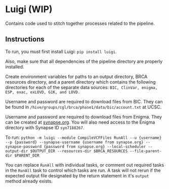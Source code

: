 # Luigi (WIP)

Contains code used to stitch together processes related to the pipeline.

## Instructions

To run, you must first install Luigi: `pip install luigi`.

Also, make sure that all dependencies of the pipeline directory are properly installed.

Create environment variables for paths to an output directory, BRCA resources directory, and a parent directory which contains the following directories for each of the separate data sources: `BIC, ClinVar, enigma, ESP, exac, exLOVD, G1K, and LOVD.`

Username and password are required to download files from BIC. They can be found in `/hive/groups/cgl/brca/phase1/data/bic/account.txt` at UCSC.

Username and password are required to download files from Enigma. They can be created at [synapse.org](http://synapse.org). You will also need access to the Enigma directory with Synapse ID `syn7188267`.

To run: `python -m luigi --module CompileVCFFiles RunAll --u {username} --p {password} --synapse-username {username from synapse.org} --synapse-password {password from synapse.org} --local-scheduler --output-dir $OUTPUT_DIR --resources-dir $BRCA_RESOURCES --file-parent-dir $PARENT_DIR`

You can replace `RunAll` with individual tasks, or comment out required tasks in the `RunAll` task to control which tasks are run. A task will not rerun if the expected output file designated by the return statement in it's `output` method already exists.
